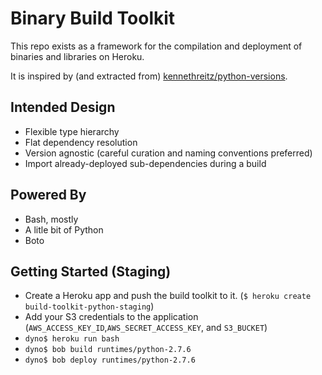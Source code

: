 # Binary Build Toolkit

This repo exists as a framework for the compilation and deployment of binaries and libraries on Heroku.

It is inspired by (and extracted from) [kennethreitz/python-versions](https://github.com/kennethreitz/python-versions).

## Intended Design

- Flexible type hierarchy
- Flat dependency resolution
- Version agnostic (careful curation and naming conventions preferred)
- Import already-deployed sub-dependencies during a build

## Powered By

- Bash, mostly
- A litle bit of Python
- Boto

## Getting Started (Staging)

 * Create a Heroku app and push the build toolkit to it.
   (`$ heroku create build-toolkit-python-staging`)
 * Add your S3 credentials to the application
   (`AWS_ACCESS_KEY_ID`,`AWS_SECRET_ACCESS_KEY`, and `S3_BUCKET`)
 * `dyno$ heroku run bash`
 * `dyno$ bob build runtimes/python-2.7.6`
 * `dyno$ bob deploy runtimes/python-2.7.6`


